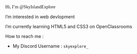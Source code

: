 <style type="text/css">
@font-face {
    font-family: 'JetBrains Mono'; /* Variable font */
    font-style: normal;
    font-weight: 100 900;
    font-display: swap;
    src: url('https://cdn.jsdelivr.net/gh/JetBrains/JetBrainsMono@8c3ccf768d899b989a8843ae6bfaad3177c82303/fonts/variable/JetBrainsMono%5Bwght%5D.woff2') format('woff2');
    src: url('https://cdn.jsdelivr.net/gh/JetBrains/JetBrainsMono@8c3ccf768d899b989a8843ae6bfaad3177c82303/fonts/variable/JetBrainsMono%5Bwght%5D.ttf') format('truetype');
}
@font-face {
    font-family: 'JetBrains Mono'; /* Variable font */
    font-style: italic;
    font-weight: 100 900;
    font-display: swap;
    src: url('https://cdn.jsdelivr.net/gh/JetBrains/JetBrainsMono@8c3ccf768d899b989a8843ae6bfaad3177c82303/fonts/variable/JetBrainsMono-Italic%5Bwght%5D.woff2') format('woff2');
    src: url('https://cdn.jsdelivr.net/gh/JetBrains/JetBrainsMono@8c3ccf768d899b989a8843ae6bfaad3177c82303/fonts/variable/JetBrainsMono-Italic%5Bwght%5D.ttf') format('truetype');
}
</style>
<span style="font-family: JetBrains Mono; font-style: normal; font-weight: 300">Hi, I’m @SkyIslandExplore</span>

I’m interested in web devlopment

I’m currently learning HTML5 and CSS3 on OpenClassrooms

How to reach me :

* My Discord Username : `skyexplore_`
